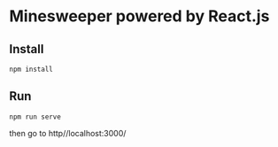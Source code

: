 Minesweeper powered by React.js
===============================

## Install

```
npm install
```

## Run

```
npm run serve
```

then go to http//localhost:3000/

